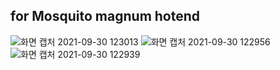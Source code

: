 for Mosquito magnum hotend
-------------------------

![화면 캡처 2021-09-30 123013](https://user-images.githubusercontent.com/16078263/135382464-0f0e4820-db00-46e7-93ad-6720ab650379.png)
![화면 캡처 2021-09-30 122956](https://user-images.githubusercontent.com/16078263/135382470-fb7b63da-d33d-4382-a72d-32aa0e54d8d4.png)
![화면 캡처 2021-09-30 122939](https://user-images.githubusercontent.com/16078263/135382473-836d66d7-9435-4f08-b021-abae8fe37670.png)
